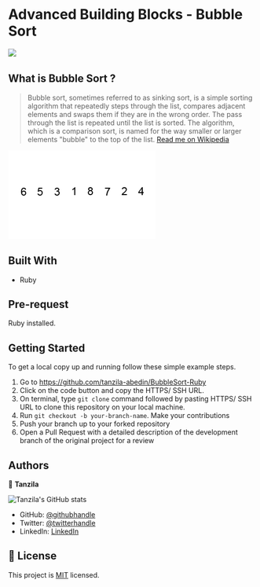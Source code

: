 
# Advanced Building Blocks - Bubble Sort

![](https://img.shields.io/badge/Microverse-blueviolet)

## What is Bubble Sort ?
>Bubble sort, sometimes referred to as sinking sort, is a simple sorting algorithm that repeatedly steps through the list, compares adjacent elements and swaps them if they are in the wrong order. The pass through the list is repeated until the list is sorted. The algorithm, which is a comparison sort, 
is named for the way smaller or larger elements "bubble" to the top of the list.
[Read me on Wikipedia](https://en.wikipedia.org/wiki/Bubble_sort) 

![screenshot](./Assets/sort.gif)


## Built With

- Ruby

## Pre-request

Ruby installed.

## Getting Started

To get a local copy up and running follow these simple example steps.

1. Go to https://github.com/tanzila-abedin/BubbleSort-Ruby
2. Click on the code button and copy the HTTPS/ SSH URL.
3. On terminal, type `git clone` command followed by pasting HTTPS/ SSH URL to clone this repository on your local machine.
4. Run `git checkout -b your-branch-name`. Make your contributions
5. Push your branch up to your forked repository
6. Open a Pull Request with a detailed description of the development branch of the original project for a review

## Authors

👤 **Tanzila**

![Tanzila's GitHub stats](https://github-readme-stats.vercel.app/api?username=tanzila-abedin&count_private=true&theme=dark&show_icons=true)

- GitHub: [@githubhandle](https://github.com/tanzila-abedin)
- Twitter: [@twitterhandle](https://twitter.com/TanzilaAbedin)
- LinkedIn: [LinkedIn](https://www.linkedin.com/in/tanzila-abedin-331440b2/)

## 📝 License

This project is [MIT](LICENSE) licensed.
